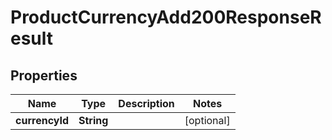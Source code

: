 

# ProductCurrencyAdd200ResponseResult

## Properties

Name | Type | Description | Notes
------------ | ------------- | ------------- | -------------
**currencyId** | **String** |  |  [optional]





